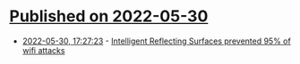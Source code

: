 # [Published on 2022-05-30](index.md)

* [2022-05-30, 17:27:23](https://news.ycombinator.com/item?id=31561338) - [Intelligent Reflecting Surfaces prevented 95% of wifi attacks](https://www.mpg.de/18700996/internet-of-thinges-intelligent-reflecting-surface)
